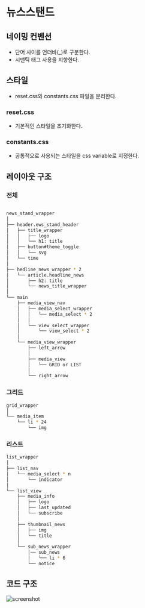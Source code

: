 # 뉴스스탠드

## 네이밍 컨벤션

* 단어 사이를 언더바(_)로 구분한다.
* 시맨틱 태그 사용을 지향한다.

## 스타일

* reset.css와 constants.css 파일을 분리한다.

### reset.css

* 기본적인 스타일을 초기화한다.

### constants.css

* 공통적으로 사용되는 스타일을 css variable로 지정한다.

## 레이아웃 구조

### 전체

```bash

news_stand_wrapper
│
├── header.ews_stand_header
│   ├── title_wrapper
│   │   ├── logo
│   │   └── h1: title
│   ├── button#theme_toggle
│   │   └── svg
│   └── time
│
├── hedline_news_wrapper * 2
│   └── article.headline_news
│       ├── h2: title
│       └── news_title_wrapper
│
└── main
    ├── media_view_nav
    │   ├── media_select_wrapper
    │   │   └── media_select * 2
    │   │
    │   └── view_select_wrapper
    │       └── view_select * 2
    │
    └── media_view_wrapper
        ├── left_arrow
        │
        ├── media_view
        │   └── GRID or LIST
        │
        └── right_arrow

```

### 그리드

```bash
grid_wrapper
│
└── media_item
    └── li * 24
        └── img


```

### 리스트
  
```bash
list_wrapper
│
├── list_nav
│   └── media_select * n
│       └── indicator
│
└── list_view
    ├── media_info
    │   ├── logo
    │   ├── last_updated
    │   └── subscribe
    │
    ├── thumbnail_news
    │   ├── img
    │   └── title
    │
    └── sub_news_wrapper
        │── sub_news
        │   └── li * 6
        └── notice
```

## 코드 구조

![screenshot](https://github.com/jhynsoo/fe-newsstand/assets/38831776/afce6bca-e213-4ae3-b9a1-92e4b9e41df3)
